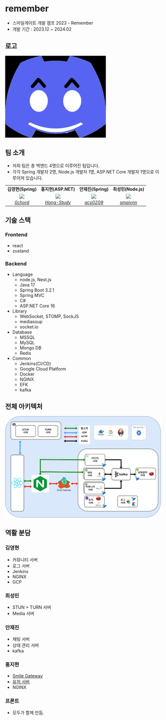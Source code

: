 # remember
- 스마일게이트 개발 캠프 2023 - Remember
- 개발 기간 : 2023.12 ~ 2024.02
## 로고
![image](./resources/harmony.png)

## 팀 소개
- 저희 팀은 총 백엔드 4명으로 이루어진 팀입니다. 
- 각각 Spring 개발자 2명, Node.js 개발자 1명, ASP.NET Core 개발자 1명으로 이루어져 있습니다.

<table align="center">
    <tr align="center">
        <td><B>김영현(Spring)<B></td>
        <td><B>홍지현(ASP.NET)<B></td>
        <td><B>안재진(Spring)<B></td>
        <td><B>최성민(Node.js)<B></td>
    </tr>
    <tr align="center">
        <td>
            <img src="https://github.com/0chord.png" style="max-width: 100px">
            <br>
            <a href="https://github.com/0chord"><I>0chord</I></a>
        </td>
        <td>
          <img src="https://github.com/Hong-Study.png" style="max-width: 100px">
            <br>
            <a href="https://github.com/Hong-Study"><I>Hong-Study</I></a>
        </td>
        <td>
            <img src="https://github.com/acs0209.png" style="max-width: 100px">
            <br>
            <a href="https://github.com/acs0209"><I>acs0209</I></a>
        </td>
        <td>
            <img src="https://github.com/smaivnn.png" style="max-width: 100px">
            <br>
            <a href="https://github.com/smaivnn"><I>smaivnn</I></a>
        </td>
        </td>
    </tr>
</table>

## 기술 스택
### Frontend
- react
- zustand

### Backend
- Language
    - node.js, Nest.js
    - Java 17
    - Spring Boot 3.2.1
    - Spring MVC
    - C#
    - ASP.NET Core 16
- Library
    - WebSocket, STOMP, SockJS
    - mediasoup
    - socket.io
- Database
    - MSSQL
    - MySQL
    - Mongo DB
    - Redis
- Common
    - Jenkins(CI/CD)
    - Google Cloud Platform
    - Docker
    - NGINX
    - EFK
    - kafka

## 전체 아키텍처
![image](./resources/전체%20아키텍처.png)

## 역활 분담

### 김영현
- 커뮤니티 서버
- 로그 서버
- Jenkins
- NGINX
- GCP

### 최성민
- STUN + TURN 서버
- Media 서버

### 안재진
- 채팅 서버
- 상태 관리 서버
- kafka

### 홍지현
- [Smile Gateway](./src/backend/api-gateway/)
- [유저 서버](./src/backend/user-service/)
- NGINX

### 프론트
- 모두가 함께 만듬.